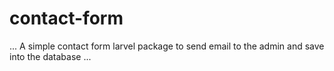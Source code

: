 # contact-form
...
A simple contact form larvel package to send email to the admin and save into the database
...
